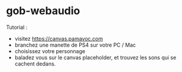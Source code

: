# gob-webaudio


Tutorial :

- visitez https://canvas.pamavoc.com
- branchez une manette de PS4 sur votre PC / Mac
- choisissez votre personnage
- baladez vous sur le canvas placeholder, et trouvez les sons qui se cachent dedans.
